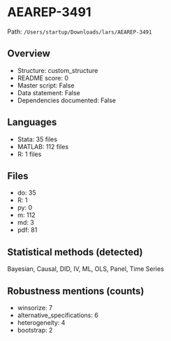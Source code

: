 # AEAREP-3491

Path: `/Users/startup/Downloads/lars/AEAREP-3491`

## Overview
- Structure: custom_structure
- README score: 0
- Master script: False
- Data statement: False
- Dependencies documented: False

## Languages
- Stata: 35 files
- MATLAB: 112 files
- R: 1 files

## Files
- do: 35
- R: 1
- py: 0
- m: 112
- md: 3
- pdf: 81

## Statistical methods (detected)
Bayesian, Causal, DID, IV, ML, OLS, Panel, Time Series

## Robustness mentions (counts)
- winsorize: 7
- alternative_specifications: 6
- heterogeneity: 4
- bootstrap: 2